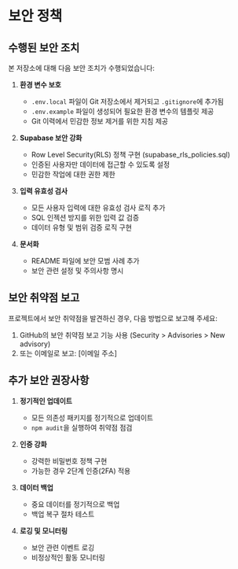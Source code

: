# 보안 정책

## 수행된 보안 조치

본 저장소에 대해 다음 보안 조치가 수행되었습니다:

1. **환경 변수 보호**

   -  `.env.local` 파일이 Git 저장소에서 제거되고 `.gitignore`에 추가됨
   -  `.env.example` 파일이 생성되어 필요한 환경 변수의 템플릿 제공
   -  Git 이력에서 민감한 정보 제거를 위한 지침 제공

2. **Supabase 보안 강화**

   -  Row Level Security(RLS) 정책 구현 (supabase_rls_policies.sql)
   -  인증된 사용자만 데이터에 접근할 수 있도록 설정
   -  민감한 작업에 대한 권한 제한

3. **입력 유효성 검사**

   -  모든 사용자 입력에 대한 유효성 검사 로직 추가
   -  SQL 인젝션 방지를 위한 입력 값 검증
   -  데이터 유형 및 범위 검증 로직 구현

4. **문서화**
   -  README 파일에 보안 모범 사례 추가
   -  보안 관련 설정 및 주의사항 명시

## 보안 취약점 보고

프로젝트에서 보안 취약점을 발견하신 경우, 다음 방법으로 보고해 주세요:

1. GitHub의 보안 취약점 보고 기능 사용 (Security > Advisories > New advisory)
2. 또는 이메일로 보고: [이메일 주소]

## 추가 보안 권장사항

1. **정기적인 업데이트**

   -  모든 의존성 패키지를 정기적으로 업데이트
   -  `npm audit`을 실행하여 취약점 점검

2. **인증 강화**

   -  강력한 비밀번호 정책 구현
   -  가능한 경우 2단계 인증(2FA) 적용

3. **데이터 백업**

   -  중요 데이터를 정기적으로 백업
   -  백업 복구 절차 테스트

4. **로깅 및 모니터링**
   -  보안 관련 이벤트 로깅
   -  비정상적인 활동 모니터링
